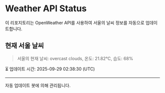 
# Weather API Status

이 리포지토리는 OpenWeather API를 사용하여 서울의 날씨 정보를 자동으로 업데이트합니다.

## 현재 서울 날씨
> 서울의 현재 날씨: overcast clouds, 온도: 21.82°C, 습도: 68%

⏳ 업데이트 시간: 2025-09-29 02:38:30 (UTC)

---
자동 업데이트 봇에 의해 관리됩니다.
